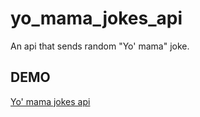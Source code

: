 # yo_mama_jokes_api
An api that sends random "Yo' mama" joke.

## DEMO
<a href="http://52.41.145.46:5000" target="_blank">Yo' mama jokes api</a>
